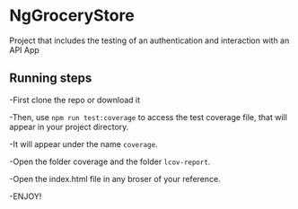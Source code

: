 # NgGroceryStore

Project that includes the testing of an authentication and interaction with an API App

## Running steps

-First clone the repo or download it

-Then, use `npm run test:coverage` to access the test coverage file, that will appear in your project directory.

-It will appear under the name `coverage`.

-Open the folder coverage and the folder `lcov-report`.

-Open the index.html file in any broser of your reference.

-ENJOY!


